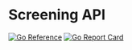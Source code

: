 # Screening API

[![Go Reference](https://pkg.go.dev/badge/github.com/synapsecns/sanguine/contrib/screener-api.svg)](https://pkg.go.dev/github.com/synapsecns/sanguine/contrib/screener-api)
[![Go Report Card](https://goreportcard.com/badge/github.com/synapsecns/sanguine/contrib/screener-api)](https://goreportcard.com/report/github.com/synapsecns/sanguine/contrib/screener-api)

